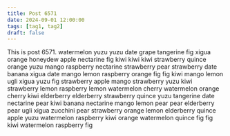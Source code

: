 ```yaml
---
title: Post 6571
date: 2024-09-01 12:00:00
tags: [tag1, tag2]
draft: false
---
```

This is post 6571.
watermelon
yuzu
yuzu
date
grape
tangerine
fig
xigua
orange
honeydew
apple
nectarine
fig
kiwi
kiwi
kiwi
strawberry
quince
orange
yuzu
mango
raspberry
nectarine
strawberry
pear
strawberry
date
banana
xigua
date
mango
lemon
raspberry
orange
fig
fig
kiwi
mango
lemon
ugli
xigua
yuzu
fig
strawberry
apple
mango
strawberry
yuzu
kiwi
strawberry
lemon
raspberry
lemon
watermelon
cherry
watermelon
orange
cherry
kiwi
elderberry
elderberry
strawberry
quince
yuzu
tangerine
date
nectarine
pear
kiwi
banana
nectarine
mango
lemon
pear
pear
elderberry
pear
ugli
xigua
zucchini
pear
strawberry
orange
lemon
elderberry
quince
apple
yuzu
watermelon
raspberry
kiwi
orange
watermelon
quince
fig
fig
kiwi
watermelon
raspberry
fig
